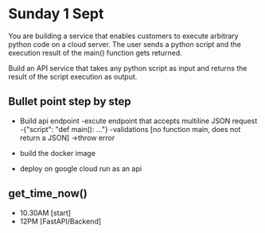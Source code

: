 # Sunday 1 Sept

You are building a service that enables customers to execute arbitrary python code on a cloud server. The user sends a python script and the execution result of the main() function gets returned.

Build an API service that takes any python script as input and returns the result of the script execution as output.

## Bullet point step by step

- Build api endpoint
    -excute endpoint that accepts multiline JSON request
    -{"script": "def main(): ..."}
        -validations [no function main, does not return a JSON] ->throw error

- build the docker image

- deploy on google cloud run as an api

## get_time_now()

- 10.30AM [start]
- 12PM [FastAPI/Backend]
